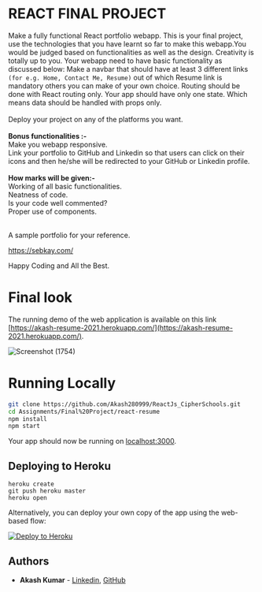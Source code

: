 # REACT FINAL PROJECT

Make a fully functional React portfolio webapp. This is your final project, use the technologies that you have learnt so far to make this webapp.You would be judged based on functionalities as well as the design. Creativity is totally up to you. Your webapp need to have basic functionality as discussed below:
Make a navbar that should have at least 3 different links ```(for e.g. Home, Contact Me, Resume)``` out of which Resume link is mandatory others you can make of your own choice.
Routing should be done with React routing only.
Your app should have only one state. Which means data should be handled with props only.
<br><br>
Deploy your project on any of the platforms you want.
<br><br>
<b>Bonus functionalities :-</b><br>
Make you webapp responsive.<br>
Link your portfolio to GitHub and Linkedin so that users can click on their icons and then he/she will be redirected to your GitHub or Linkedin profile.
<br><br>
<b>How marks will be given:-</b><br>
Working of all basic functionalities.<br>
Neatness of code.<br>
Is your code well commented?<br>
Proper use of components. <br>

<br>
A sample portfolio for your reference.

https://sebkay.com/

Happy Coding and All the Best.

# Final look
The running demo of the web application is available on this link [https://akash-resume-2021.herokuapp.com/](https://akash-resume-2021.herokuapp.com/).

![Screenshot (1754)](https://user-images.githubusercontent.com/42477627/91798452-8b763d00-ec42-11ea-8527-d6ef3810dfc5.png)

# Running Locally
```sh
git clone https://github.com/Akash280999/ReactJs_CipherSchools.git
cd Assignments/Final%20Project/react-resume
npm install
npm start
```

Your app should now be running on [localhost:3000](http://localhost:3000/).

## Deploying to Heroku

```
heroku create
git push heroku master
heroku open
```
Alternatively, you can deploy your own copy of the app using the web-based flow:

[![Deploy to Heroku](https://www.herokucdn.com/deploy/button.png)](https://heroku.com/deploy)

## Authors

* **Akash Kumar** - [Linkedin](https://www.linkedin.com/in/akash-kumar-747931145/), [GitHub](https://github.com/Akash280999) 